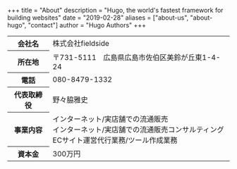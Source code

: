 +++
title = "About"
description = "Hugo, the world's fastest framework for building websites"
date = "2019-02-28"
aliases = ["about-us", "about-hugo", "contact"]
author = "Hugo Authors"
+++
<table class="kaisha">
   <tr>
      <th>会社名</th>
      <td>株式会社fieldside</td>
   </tr>
   <tr>
      <th>所在地</th>
      <td>〒731-5111　広島県広島市佐伯区美鈴が丘東1-4-24</td>
   </tr>
   <tr>
      <th>電話</th>
      <td>080-8479-1332</td>
   </tr>
   <tr>
      <th>代表取締役</th>
      <td>野々脇雅史</td>
   </tr>
   <tr>
      <th>事業内容</th>
      <td>
        インターネット/実店舗での流通販売<br>
        インターネット/実店舗での流通販売コンサルティング<br>
        ECサイト運営代行業務/ツール作成業務
      </td>
   </tr>
   <tr>
      <th>資本金</th>
      <td>300万円</td>
   </tr>
</table>

